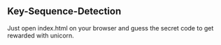 ## Key-Sequence-Detection
Just open index.html on your browser and guess the secret code to get rewarded with unicorn.
